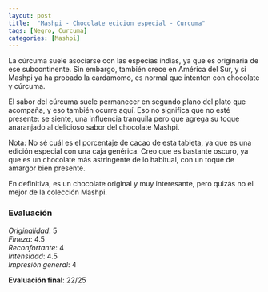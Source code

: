 ```yaml
---
layout: post
title:  "Mashpi - Chocolate ecicion especial - Curcuma"
tags: [Negro, Curcuma] 
categories: [Mashpi]
---
```


La cúrcuma suele asociarse con las especias indias, ya que es originaria de ese subcontinente. Sin embargo, también crece en América del Sur, y si Mashpi ya ha probado la cardamomo, es normal que intenten con chocolate y cúrcuma.

El sabor del cúrcuma suele permanecer en segundo plano del plato que acompaña, y eso también ocurre aquí. Eso no significa que no esté presente: se siente, una influencia tranquila pero que agrega su toque anaranjado al delicioso sabor del chocolate Mashpi.

Nota: No sé cuál es el porcentaje de cacao de esta tableta, ya que es una edición especial con una caja genérica. Creo que es bastante oscuro, ya que es un chocolate más astringente de lo habitual, con un toque de amargor bien presente.

En definitiva, es un chocolate original y muy interesante, pero quizás no el mejor de la colección Mashpi.


### Evaluación

_Originalidad_: 5  
_Fineza_: 4.5  
_Reconfortante_: 4  
_Intensidad_: 4.5  
_Impresión general_: 4

**Evaluación final**: 22/25

